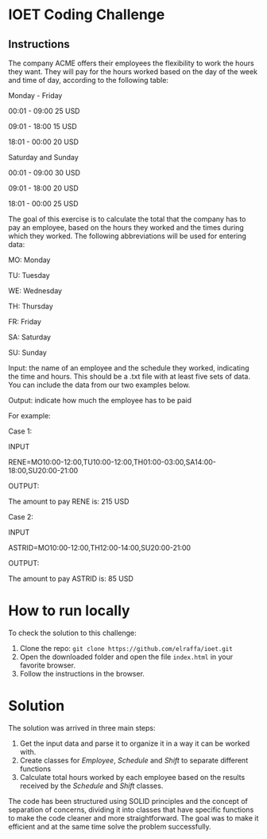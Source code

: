 # IOET Coding Challenge

## Instructions

The company ACME offers their employees the flexibility to work the hours they want. They will pay for the hours worked based on the day of the week and time of day, according to the following table:

Monday - Friday

00:01 - 09:00 25 USD

09:01 - 18:00 15 USD

18:01 - 00:00 20 USD

Saturday and Sunday

00:01 - 09:00 30 USD

09:01 - 18:00 20 USD

18:01 - 00:00 25 USD

The goal of this exercise is to calculate the total that the company has to pay an employee, based on the hours they worked and the times during which they worked. The following abbreviations will be used for entering data:

MO: Monday

TU: Tuesday

WE: Wednesday

TH: Thursday

FR: Friday

SA: Saturday

SU: Sunday

Input: the name of an employee and the schedule they worked, indicating the time and hours. This should be a .txt file with at least five sets of data. You can include the data from our two examples below.

Output: indicate how much the employee has to be paid

For example:

Case 1:

INPUT

RENE=MO10:00-12:00,TU10:00-12:00,TH01:00-03:00,SA14:00-18:00,SU20:00-21:00

OUTPUT:

The amount to pay RENE is: 215 USD

Case 2:

INPUT

ASTRID=MO10:00-12:00,TH12:00-14:00,SU20:00-21:00

OUTPUT:

The amount to pay ASTRID is: 85 USD

# How to run locally

To check the solution to this challenge:

1. Clone the repo: `git clone https://github.com/elraffa/ioet.git`
2. Open the downloaded folder and open the file `index.html` in your favorite browser.
3. Follow the instructions in the browser.

# Solution

The solution was arrived in three main steps:

1. Get the input data and parse it to organize it in a way it can be worked with. 
2. Create classes for *Employee*, *Schedule* and *Shift* to separate different functions 
3. Calculate total hours worked by each employee based on the results received by the *Schedule* and *Shift* classes.

The code has been structured using SOLID principles and the concept of separation of concerns, dividing it into classes that have specific functions to make the code cleaner and more straightforward. The goal was to make it efficient and at the same time solve the problem successfully. 